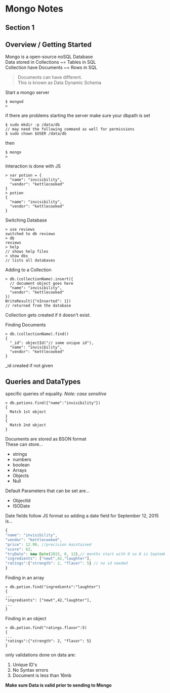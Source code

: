 # Mongo Notes

## Section 1
## Overview / Getting Started

Mongo is a open-source noSQL Database  
Data stored in Collections ~= Tables in SQL  
Collection have Documents ~= Rows in SQL  
> Documents can have different.  
This is known as Data Dynamic Schema

Start a mongo server
``` shell
$ mongod
>

```
if there are problems starting the server make sure your dbpath is set
``` shell
$ sudo mkdir -p /data/db
// may need the following command as well for permissions
$ sudo chown $USER /data/db
```

then

``` shell
$ mongo
>

```

Interaction is done with JS

``` shell
> var potion = {
  "name": "invisibility",
  "vendor": "kettlecooked"
}
> potion
{
  "name": "invisibility",
  "vendor": "kettlecooked"
}

```
Switching Database
``` shell
> use reviews
switched to db reviews
> db
reviews
> help
// shows help files
> show dbs
// lists all databases

```
Adding to a Collection

``` shell
> db.(collectionName).insert({
  // document object goes here
  "name": "invisibility",
  "vendor": "kettlecooked"
})
WriteResult({"nInserted": 1})
// returned from the database
```
Collection gets created if it doesn't exist.

Finding Documents
``` shell
> db.(collectionName).find()
{
  "_id": objectId("// some unique id"),
  "name": "invisibility",
  "vendor": "kettlecooked"
}
```
_id created if not given


## Queries and DataTypes
specific queries of equality.
*Note: case sensitive*
``` shell
> db.potions.find({"name":"invisibility"})
{
  Match 1st object
}
{
  Match 2nd object
}

```

Documents are stored as BSON format  
These can store...
* strings
* numbers
* boolean
* Arrays
* Objects
* Null

Default Parameters that can be set are...
* ObjectId
* ISODate

Date fields follow JS format so adding a date field for September 12, 2015 is...  
``` javascript
{
"name": "invisibility",
"vendor": "kettlecooked",
"price": 12.99, //precision maintained
"score": 62,
"tryDate": new Date(2015, 8, 12),// months start with 0 so 8 is September
"ingredients": ["newt",42,"laughter"],
"ratings":{"strength": 2, "flavor": 5} // no id needed
}
```

Finding in an array
``` shell
> db.potion.find("ingredients":"laughter")
{
...
"ingredients": ["newt",42,"laughter"],
...
}
```
Finding in an object
``` shell
> db.potion.find("ratings.flavor":5)
{
...
"ratings":{"strength": 2, "flavor": 5}
}
```
only validations done on data are:  
1. Unique ID's
2. No Syntax errors
3. Document is less than 16mb

**Make sure Data is valid prior to sending to Mongo**
